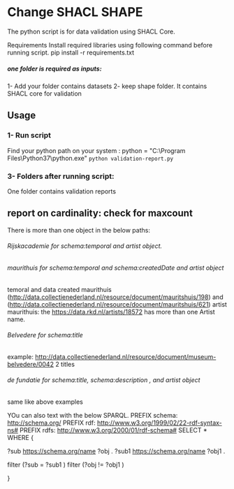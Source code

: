 # Change SHACL SHAPE
The python script is for data validation using SHACL Core.

Requirements
Install required libraries using following command before running script. pip install -r requirements.txt

##### one folder is required as inputs:
1- Add your folder contains datasets
2- keep shape folder. It contains SHACL core for validation

## Usage
### 1- Run script
Find your python path on your system :
python = "C:\Program Files\Python37\python.exe"
`python validation-report.py`

### 3- Folders after running script:

One folder contains validation reports

## report on cardinality: check for maxcount

There is more than one object in the below paths:

###### Rijskacademie for schema:temporal and artist object.

###### maurithuis for schema:temporal and schema:createdDate and artist object
temoral and data created maurithuis (http://data.collectienederland.nl/resource/document/mauritshuis/198) and  (http://data.collectienederland.nl/resource/document/mauritshuis/621)
 artist maurithuis: the https://data.rkd.nl/artists/18572 has more than one Artist name.
###### Belvedere for schema:title 

example: http://data.collectienederland.nl/resource/document/museum-belvedere/0042 2 titles

###### de fundatie for schema:title, schema:description , and artist object
same like above examples


YOu can also text with the below SPARQL.
PREFIX schema: <http://schema.org/>
PREFIX rdf: <http://www.w3.org/1999/02/22-rdf-syntax-ns#>
PREFIX rdfs: <http://www.w3.org/2000/01/rdf-schema#>
SELECT * WHERE {
  
  ?sub <https://schema.org/name> ?obj .
   ?sub1 <https://schema.org/name> ?obj1 .
  
  filter (?sub = ?sub1 )
  filter (?obj != ?obj1 )

} 











